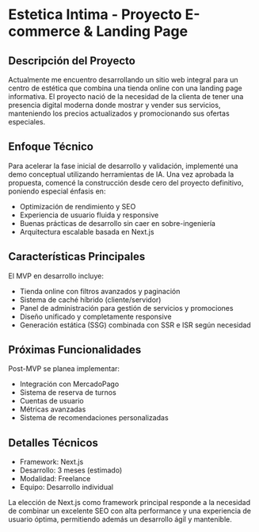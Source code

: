# Estetica Intima - Proyecto E-commerce & Landing Page

## Descripción del Proyecto

Actualmente me encuentro desarrollando un sitio web integral para un centro de estética que combina una tienda online con una landing page informativa. El proyecto nació de la necesidad de la clienta de tener una presencia digital moderna donde mostrar y vender sus servicios, manteniendo los precios actualizados y promocionando sus ofertas especiales.

## Enfoque Técnico

Para acelerar la fase inicial de desarrollo y validación, implementé una demo conceptual utilizando herramientas de IA. Una vez aprobada la propuesta, comencé la construcción desde cero del proyecto definitivo, poniendo especial énfasis en:

- Optimización de rendimiento y SEO
- Experiencia de usuario fluida y responsive
- Buenas prácticas de desarrollo sin caer en sobre-ingeniería
- Arquitectura escalable basada en Next.js

## Características Principales

El MVP en desarrollo incluye:
- Tienda online con filtros avanzados y paginación
- Sistema de caché híbrido (cliente/servidor) 
- Panel de administración para gestión de servicios y promociones
- Diseño unificado y completamente responsive
- Generación estática (SSG) combinada con SSR e ISR según necesidad

## Próximas Funcionalidades

Post-MVP se planea implementar:
- Integración con MercadoPago
- Sistema de reserva de turnos
- Cuentas de usuario
- Métricas avanzadas
- Sistema de recomendaciones personalizadas

## Detalles Técnicos

- Framework: Next.js
- Desarrollo: 3 meses (estimado)
- Modalidad: Freelance
- Equipo: Desarrollo individual

La elección de Next.js como framework principal responde a la necesidad de combinar un excelente SEO con alta performance y una experiencia de usuario óptima, permitiendo además un desarrollo ágil y mantenible.
